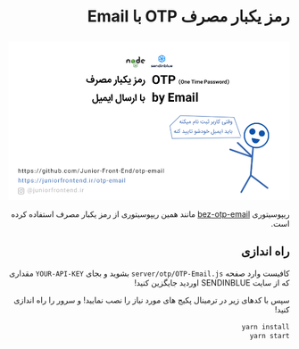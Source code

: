 # <p dir="rtl">رمز یکبار مصرف OTP با Email</p>

![](./otp-email.png)

<div dir="rtl">

ریپوسیتوری 
  [bez-otp-email](https://github.com/Junior-Front-End/bez-otp-email) 
  مانند همین ریپوسیتوری از رمز یکبار مصرف استفاده کرده است. 

## راه اندازی

کافیست وارد صفحه `server/otp/OTP-Email.js` بشوید و 
بجای `YOUR-API-KEY` مقداری که از سایت SENDINBLUE اوردید جایگزین کنید!

سپس با کدهای زیر در ترمینال پکیج های مورد نیاز را نصب نمایید! و سرور را راه اندازی کنید!

```
yarn install 
yarn start
```

</div>

